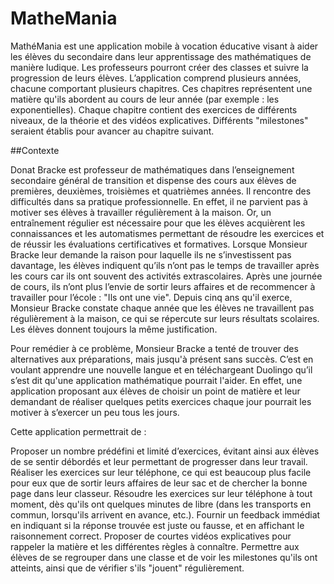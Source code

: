 # MatheMania
MathéMania est une application mobile à vocation éducative visant à aider les élèves du secondaire dans leur apprentissage des mathématiques de manière ludique. Les professeurs pourront créer des classes et suivre la progression de leurs élèves. L’application comprend plusieurs années, chacune comportant plusieurs chapitres. Ces chapitres représentent une matière qu'ils abordent au cours de leur année (par exemple : les exponentielles). Chaque chapitre contient des exercices de différents niveaux, de la théorie et des vidéos explicatives. Différents "milestones" seraient établis pour avancer au chapitre suivant.

##Contexte

Donat Bracke est professeur de mathématiques dans l’enseignement secondaire général de transition et dispense des cours aux élèves de premières, deuxièmes, troisièmes et quatrièmes années. Il rencontre des difficultés dans sa pratique professionnelle. En effet, il ne parvient pas à motiver ses élèves à travailler régulièrement à la maison. Or, un entraînement régulier est nécessaire pour que les élèves acquièrent les connaissances et les automatismes permettant de résoudre les exercices et de réussir les évaluations certificatives et formatives. Lorsque Monsieur Bracke leur demande la raison pour laquelle ils ne s’investissent pas davantage, les élèves indiquent qu’ils n’ont pas le temps de travailler après les cours car ils ont souvent des activités extrascolaires. Après une journée de cours, ils n’ont plus l’envie de sortir leurs affaires et de recommencer à travailler pour l’école : "Ils ont une vie". Depuis cinq ans qu'il exerce, Monsieur Bracke constate chaque année que les élèves ne travaillent pas régulièrement à la maison, ce qui se répercute sur leurs résultats scolaires. Les élèves donnent toujours la même justification.

Pour remédier à ce problème, Monsieur Bracke a tenté de trouver des alternatives aux préparations, mais jusqu'à présent sans succès. C’est en voulant apprendre une nouvelle langue et en téléchargeant Duolingo qu’il s’est dit qu'une application mathématique pourrait l'aider. En effet, une application proposant aux élèves de choisir un point de matière et leur demandant de réaliser quelques petits exercices chaque jour pourrait les motiver à s’exercer un peu tous les jours.

Cette application permettrait de :

Proposer un nombre prédéfini et limité d’exercices, évitant ainsi aux élèves de se sentir débordés et leur permettant de progresser dans leur travail.
Réaliser les exercices sur leur téléphone, ce qui est beaucoup plus facile pour eux que de sortir leurs affaires de leur sac et de chercher la bonne page dans leur classeur.
Résoudre les exercices sur leur téléphone à tout moment, dès qu'ils ont quelques minutes de libre (dans les transports en commun, lorsqu'ils arrivent en avance, etc.).
Fournir un feedback immédiat en indiquant si la réponse trouvée est juste ou fausse, et en affichant le raisonnement correct.
Proposer de courtes vidéos explicatives pour rappeler la matière et les différentes règles à connaître.
Permettre aux élèves de se regrouper dans une classe et de voir les milestones qu'ils ont atteints, ainsi que de vérifier s'ils "jouent" régulièrement.
